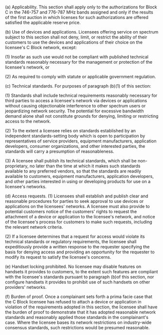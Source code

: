 (a) Applicability. This section shall apply only to the authorizations for Block C in the 746-757 and 776-787 MHz bands assigned and only if the results of the first auction in which licenses for such authorizations are offered satisfied the applicable reserve price.

(b) Use of devices and applications. Licensees offering service on spectrum subject to this section shall not deny, limit, or restrict the ability of their customers to use the devices and applications of their choice on the licensee's C Block network, except:

(1) Insofar as such use would not be compliant with published technical standards reasonably necessary for the management or protection of the licensee's network, or

(2) As required to comply with statute or applicable government regulation.

(c) Technical standards. For purposes of paragraph (b)(1) of this section:

(1) Standards shall include technical requirements reasonably necessary for third parties to access a licensee's network via devices or applications without causing objectionable interference to other spectrum users or jeopardizing network security. The potential for excessive bandwidth demand alone shall not constitute grounds for denying, limiting or restricting access to the network.

(2) To the extent a licensee relies on standards established by an independent standards-setting body which is open to participation by representatives of service providers, equipment manufacturers, application developers, consumer organizations, and other interested parties, the standards will carry a presumption of reasonableness.

(3) A licensee shall publish its technical standards, which shall be non-proprietary, no later than the time at which it makes such standards available to any preferred vendors, so that the standards are readily available to customers, equipment manufacturers, application developers, and other parties interested in using or developing products for use on a licensee's networks.

(d) Access requests. (1) Licensees shall establish and publish clear and reasonable procedures for parties to seek approval to use devices or applications on the licensees' networks. A licensee must also provide to potential customers notice of the customers' rights to request the attachment of a device or application to the licensee's network, and notice of the licensee's process for customers to make such requests, including the relevant network criteria.

(2) If a licensee determines that a request for access would violate its technical standards or regulatory requirements, the licensee shall expeditiously provide a written response to the requester specifying the basis for denying access and providing an opportunity for the requester to modify its request to satisfy the licensee's concerns.

(e) Handset locking prohibited. No licensee may disable features on handsets it provides to customers, to the extent such features are compliant with the licensee's standards pursuant to paragraph (b)of this section, nor configure handsets it provides to prohibit use of such handsets on other providers' networks.
              

(f) Burden of proof. Once a complainant sets forth a prima facie case that the C Block licensee has refused to attach a device or application in violation of the requirements adopted in this section, the licensee shall have the burden of proof to demonstrate that it has adopted reasonable network standards and reasonably applied those standards in the complainant's case. Where the licensee bases its network restrictions on industry-wide consensus standards, such restrictions would be presumed reasonable.

